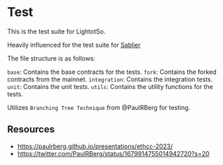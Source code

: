 # Test

This is the test suite for LightotSo.

Heavily influenced for the test suite for [Sablier](https://github.com/sablier-labs/v2-core)

The file structure is as follows:

`base`: Contains the base contracts for the tests.
`fork`: Contains the forked contracts from the mainnet.
`integration`: Contains the integration tests.
`unit`: Contains the unit tests.
`utils`: Contains the utility functions for the tests.

Utilizes `Branching Tree Technique` from @PaulRBerg for testing.

## Resources

- https://paulrberg.github.io/presentations/ethcc-2023/
- https://twitter.com/PaulRBerg/status/1679914755014942720?s=20
